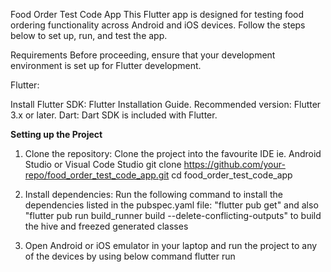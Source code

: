 Food Order Test Code App
This Flutter app is designed for testing food ordering functionality across Android and iOS devices. Follow the steps below to set up, run, and test the app.

Requirements
Before proceeding, ensure that your development environment is set up for Flutter development.

Flutter:

Install Flutter SDK: Flutter Installation Guide.
Recommended version: Flutter 3.x or later.
Dart: Dart SDK is included with Flutter.

**Setting up the Project**

1. Clone the repository: Clone the project into the favourite IDE ie. Android Studio or Visual Code Studio
git clone https://github.com/your-repo/food_order_test_code_app.git
cd food_order_test_code_app

2. Install dependencies: Run the following command to install the dependencies listed in the pubspec.yaml file:
   "flutter pub get" and also "flutter pub run build_runner build --delete-conflicting-outputs" to build the hive and freezed generated classes
3. Open Android or iOS emulator in your laptop and run the project to any of the devices by using below command
   flutter run

